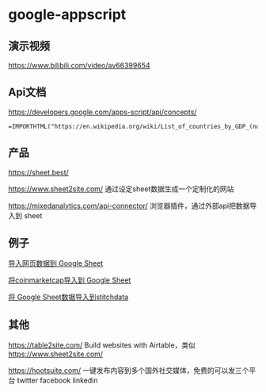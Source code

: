 # google-appscript

## 演示视频

https://www.bilibili.com/video/av66399654

## Api文档

https://developers.google.com/apps-script/api/concepts/


```
=IMPORTHTML("https://en.wikipedia.org/wiki/List_of_countries_by_GDP_(nominal)","table",3)
```

## 产品

https://sheet.best/

https://www.sheet2site.com/ 通过设定sheet数据生成一个定制化的网站

https://mixedanalytics.com/api-connector/  浏览器插件，通过外部api把数据导入到 sheet

## 例子

[导入网页数据到 Google Sheet](https://www.cnblogs.com/Wayou/p/7039698.html)

[将coinmarketcap导入到 Google Sheet](https://mixedanalytics.com/knowledge-base/import-coinmarketcap-data-to-google-sheets/)

[将 Google Sheet数据导入到stitchdata](https://www.stitchdata.com/blog/how-to-replicate-google-sheets-to-your-data-warehouse/)

## 其他
https://table2site.com/ Build websites with Airtable，类似 https://www.sheet2site.com/

https://hootsuite.com/ 一键发布内容到多个国外社交媒体，免费的可以发三个平台 twitter facebook linkedin